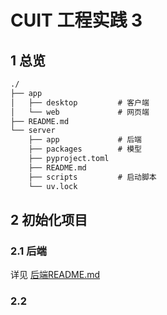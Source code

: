 # CUIT 工程实践 3

## 1 总览

```txt
./
├── app
│   ├── desktop         # 客户端
│   └── web             # 网页端
├── README.md
└── server
    ├── app             # 后端
    ├── packages        # 模型
    ├── pyproject.toml
    ├── README.md
    ├── scripts         # 启动脚本
    └── uv.lock
```

## 2 初始化项目

### 2.1 后端

详见 [后端README.md](./server/README.md)

### 2.2
